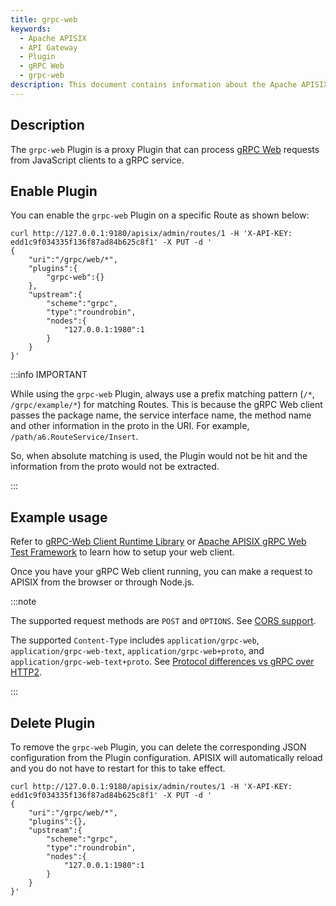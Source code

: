 ```yaml
---
title: grpc-web
keywords:
  - Apache APISIX
  - API Gateway
  - Plugin
  - gRPC Web
  - grpc-web
description: This document contains information about the Apache APISIX grpc-web Plugin.
---
```


<!--
#
# Licensed to the Apache Software Foundation (ASF) under one or more
# contributor license agreements.  See the NOTICE file distributed with
# this work for additional information regarding copyright ownership.
# The ASF licenses this file to You under the Apache License, Version 2.0
# (the "License"); you may not use this file except in compliance with
# the License.  You may obtain a copy of the License at
#
#     http://www.apache.org/licenses/LICENSE-2.0
#
# Unless required by applicable law or agreed to in writing, software
# distributed under the License is distributed on an "AS IS" BASIS,
# WITHOUT WARRANTIES OR CONDITIONS OF ANY KIND, either express or implied.
# See the License for the specific language governing permissions and
# limitations under the License.
#
-->

## Description

The `grpc-web` Plugin is a proxy Plugin that can process [gRPC Web](https://github.com/grpc/grpc-web) requests from JavaScript clients to a gRPC service.

## Enable Plugin

You can enable the `grpc-web` Plugin on a specific Route as shown below:

```shell
curl http://127.0.0.1:9180/apisix/admin/routes/1 -H 'X-API-KEY: edd1c9f034335f136f87ad84b625c8f1' -X PUT -d '
{
    "uri":"/grpc/web/*",
    "plugins":{
        "grpc-web":{}
    },
    "upstream":{
        "scheme":"grpc",
        "type":"roundrobin",
        "nodes":{
            "127.0.0.1:1980":1
        }
    }
}'
```

:::info IMPORTANT

While using the `grpc-web` Plugin, always use a prefix matching pattern (`/*`, `/grpc/example/*`) for matching Routes. This is because the gRPC Web client passes the package name, the service interface name, the method name and other information in the proto in the URI. For example, `/path/a6.RouteService/Insert`.

So, when absolute matching is used, the Plugin would not be hit and the information from the proto would not be extracted.

:::

## Example usage

Refer to [gRPC-Web Client Runtime Library](https://www.npmjs.com/package/grpc-web) or [Apache APISIX gRPC Web Test Framework](https://github.com/apache/apisix/tree/master/t/plugin/grpc-web) to learn how to setup your web client.

Once you have your gRPC Web client running, you can make a request to APISIX from the browser or through Node.js.

:::note

The supported request methods are `POST` and `OPTIONS`. See [CORS support](https://github.com/grpc/grpc-web/blob/master/doc/browser-features.md#cors-support).

The supported `Content-Type` includes `application/grpc-web`, `application/grpc-web-text`, `application/grpc-web+proto`, and `application/grpc-web-text+proto`. See [Protocol differences vs gRPC over HTTP2](https://github.com/grpc/grpc/blob/master/doc/PROTOCOL-WEB.md#protocol-differences-vs-grpc-over-http2).

:::

## Delete Plugin

To remove the `grpc-web` Plugin, you can delete the corresponding JSON configuration from the Plugin configuration. APISIX will automatically reload and you do not have to restart for this to take effect.

```shell
curl http://127.0.0.1:9180/apisix/admin/routes/1 -H 'X-API-KEY: edd1c9f034335f136f87ad84b625c8f1' -X PUT -d '
{
    "uri":"/grpc/web/*",
    "plugins":{},
    "upstream":{
        "scheme":"grpc",
        "type":"roundrobin",
        "nodes":{
            "127.0.0.1:1980":1
        }
    }
}'
```
